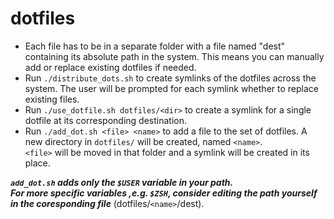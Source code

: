 # dotfiles

- Each file has to be in a separate folder with a file
named "dest" containing its absolute path in the system.
This means you can manually add or replace existing
dotfiles if needed.
- Run `./distribute_dots.sh` to create symlinks of the
dotfiles across the system.
The user will be prompted for each symlink  whether to
replace existing files.
- Run `./use_dotfile.sh dotfiles/<dir>` to create a
symlink for a single dotfile at its corresponding
destination.
- Run `./add_dot.sh <file> <name>` to add a file to the
set of dotfiles. A new directory in `dotfiles/` will be
created, named `<name>`.  
`<file>` will be moved in that
folder and a symlink will be created in its place.

***`add_dot.sh` adds only the `$USER` variable in your
path.  
For more specific variables ,e.g. `$ZSH`, consider
editing the path yourself in the coresponding file*** (dotfiles/`<name>`/dest).
